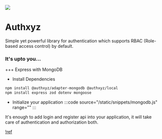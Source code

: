 ![](/static/media/authxyz.png)

# Authxyz

Simple yet powerful library for authentication which supports RBAC (Role-based access control) by default.

### It's upto you...

+++ Express with MongoDB
- Install Dependencies
```bash
npm install @authxyz/adapter-mongodb @authxyz/local
npm install express zod dotenv mongoose
```
- Initialize your application
:::code source="/static/snippets/mongodb.js" range="" :::

It's enough to add login and register api into your application, it will take care of authentication and authorization both.

[!ref](/guides/guides.md)